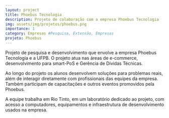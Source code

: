 ```yaml
---
layout: project
title: Phoebus Tecnologia
description: Projeto de colaboração com a empresa Phoebus Tecnologia
img: assets/img/projetos/phoebus.png
importance: 1
category: Empresas #Pesquisa, Extensão, Empresas
projeto: Phoebus
---
```


Projeto de pesquisa e desenvolvimento que envolve a empresa Phoebus Tecnologia e a UFPB. O projeto atua nas áreas de e-commerce, desenvolvimento para smart-PoS e Gerência de Dívidas Técnicas.

Ao longo do projeto os alunos desenvolvem soluções para problemas reais, além de interagir diretamente com profissionais das equipes da empresa. Também participam de capacitações e outros eventos promovidos pela Phoebus.

A equipe trabalha em Rio Tinto, em um laboratório dedicado ao projeto, com acesso a computadores, equipamentos e infraestrutura de desenvolvimento usados na empresa. 

